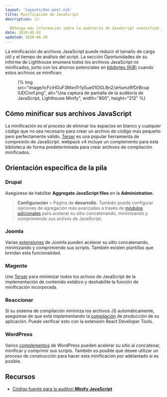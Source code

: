 ```yaml
---
layout: 'layouts/doc-post.njk'
title: Minificación de JavaScript
description: |2-

  Obtenga más información sobre la auditoría de JavaScript unminified-javascript.
date: 2019-05-02
updated: 2020-06-20
---
```


La minificación de archivos JavaScript puede reducir el tamaño de carga útil y el tiempo de análisis del script. La sección Oportunidades de su informe de Lighthouse enumera todos los archivos JavaScript no minificados, junto con los ahorros potenciales en [kibibytes (KiB)](https://en.wikipedia.org/wiki/Kibibyte) cuando estos archivos se minifican:

<figure>{% Img src="image/tcFciHGuF3MxnTr1y5ue01OGLBn2/aHumzRfDrBcuplUDCnvf.png", alt="Una captura de pantalla de la auditoría de JavaScript, Lighthouse Minify", width="800", height="212" %}</figure>

## Cómo minificar sus archivos JavaScript

La minificación es el proceso de eliminar los espacios en blanco y cualquier código que no sea necesario para crear un archivo de código más pequeño pero perfectamente válido. [Terser](https://github.com/terser-js/terser) es una popular herramienta de compresión de JavaScript. webpack v4 incluye un complemento para esta biblioteca de forma predeterminada para crear archivos de compilación minificados.

## Orientación específica de la pila

### Drupal

Asegúrese de habilitar **Aggregate JavaScript files** en la **Administration**.

> **Configuración** > Página de **desarrollo.** También puede configurar opciones de agregación más avanzadas a través de [módulos adicionales](https://www.drupal.org/project/project_module?f%5B0%5D=&f%5B1%5D=&f%5B2%5D=im_vid_3%3A123&f%5B3%5D=&f%5B4%5D=sm_field_project_type%3Afull&f%5B5%5D=&f%5B6%5D=&text=javascript+aggregation&solrsort=iss_project_release_usage+desc&op=Search) para acelerar su sitio concatenando, minimizando y comprimiendo sus activos de JavaScript.

### Joomla

Varias [extensiones](https://extensions.joomla.org/instant-search/?jed_live%5Bquery%5D=performance) de Joomla pueden acelerar su sitio concatenando, minimizando y comprimiendo sus scripts. También existen plantillas que brindan esta funcionalidad.

### Magento

Use [Terser](https://www.npmjs.com/package/terser) para minimizar todos los activos de JavaScript de la implementación de contenido estático y deshabilite la función de minificación incorporada.

### Reaccionar

Si su sistema de compilación minimiza los archivos JS automáticamente, asegúrese de que está implementando la [compilación](https://reactjs.org/docs/optimizing-performance.html#use-the-production-build) de producción de su aplicación. Puede verificar esto con la extensión React Developer Tools.

### WordPress

Varios [complementos](https://wordpress.org/plugins/search/minify+javascript/) de WordPress pueden acelerar su sitio al concatenar, minificar y comprimir sus scripts. También es posible que desee utilizar un proceso de construcción para hacer esta minificación por adelantado si es posible.

## Recursos

- [Código fuente para la auditorí **Minify JavaScript**](https://github.com/GoogleChrome/lighthouse/blob/master/lighthouse-core/audits/byte-efficiency/unminified-javascript.js)
